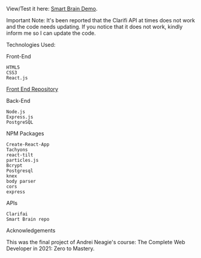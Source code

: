 View/Test it here: [Smart Brain Demo](https://smart-brain-app-fend.herokuapp.com/).

Important Note: It's been reported that the Clarifi API at times does not work and the code needs updating. If you notice that it does not work, kindly inform me so I can update the code.

Technologies Used:

Front-End

    HTML5
    CSS3
    React.js
[Front End Repository](https://github.com/furbo1/smart-brain-app-fend)

Back-End

    Node.js
    Express.js
    PostgreSQL

NPM Packages

    Create-React-App
    Tachyons
    react-tilt
    particles.js
    Bcrypt
    Postgresql
    knex
    body parser
    cors
    express

APIs

    Clarifai
    Smart Brain repo

Acknowledgements

This was the final project of Andrei Neagie's course: The Complete Web Developer in 2021: Zero to Mastery.

